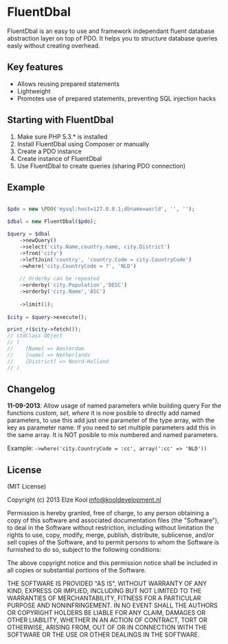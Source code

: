 # FluentDbal
FluentDbal is an easy to use and framework independant fluent database abstraction layer on top of PDO.
It helps you to structure database queries easly without creating overhead.

## Key features
* Allows reusing prepared statements
* Lightweight
* Promotes use of prepared statements, preventing SQL injection hacks

## Starting with FluentDbal
1. Make sure PHP 5.3.* is installed
2. Install FluentDbal using Composer or manually
3. Create a PDO instance
4. Create instance of FluentDbal
5. Use FluentDbal to create queries (sharing PDO connection)

## Example
```php

$pdo = new \PDO('mysql:host=127.0.0.1;dbname=world', '', '');

$dbal = new FluentDbal($pdo);

$query = $dbal
    ->newQuery()
    ->select('city.Name,country.name, city.District')
    ->from('city')
    ->leftJoin('country', 'country.Code = city.CountryCode')
    ->where('city.CountryCode = ?', 'NLD')        
        
    // Orderby can be repeated
    ->orderby('city.Population','DESC')
    ->orderby('city.Name','ASC')
        
    ->limit(1);
    
$city = $query->execute();

print_r($city->fetch());
// stdClass Object
// (
//    [Name] => Amsterdam
//    [name] => Netherlands
//    [District] => Noord-Holland
// )

```

## Changelog
**11-09-2013**: Allow usage of named parameters while building query
For the functions *custom*, *set*, *where* it is now posible to directly add named parameters, to
use this add just one parameter of the type array, with the key as parameter name. If you need to set
multiple parameters add this in the same array. It is NOT posible to mix numbered and named parameters.

Example: ```->where('city.CountryCode = :cc', array(':cc' => 'NLD'))```



## License

(MIT License)

Copyright (c) 2013 Elze Kool <info@kooldevelopment.nl>

Permission is hereby granted, free of charge, to any person obtaining a copy of this software and associated documentation files (the "Software"), to deal in the Software without restriction, including without limitation the rights to use, copy, modify, merge, publish, distribute, sublicense, and/or sell copies of the Software, and to permit persons to whom the Software is furnished to do so, subject to the following conditions:

The above copyright notice and this permission notice shall be included in all copies or substantial portions of the Software.

THE SOFTWARE IS PROVIDED "AS IS", WITHOUT WARRANTY OF ANY KIND, EXPRESS OR IMPLIED, INCLUDING BUT NOT LIMITED TO THE WARRANTIES OF MERCHANTABILITY, FITNESS FOR A PARTICULAR PURPOSE AND NONINFRINGEMENT. IN NO EVENT SHALL THE AUTHORS OR COPYRIGHT HOLDERS BE LIABLE FOR ANY CLAIM, DAMAGES OR OTHER LIABILITY, WHETHER IN AN ACTION OF CONTRACT, TORT OR OTHERWISE, ARISING FROM, OUT OF OR IN CONNECTION WITH THE SOFTWARE OR THE USE OR OTHER DEALINGS IN THE SOFTWARE.
